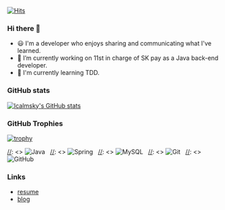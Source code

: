 [![Hits](https://hits.seeyoufarm.com/api/count/incr/badge.svg?url=https%3A%2F%2Fgithub.com%2Flcalmsky%2Fhit-counter&count_bg=%2379C83D&title_bg=%23555555&icon=&icon_color=%23E7E7E7&title=hits&edge_flat=true)]()

### Hi there 👋
- :smiley: I'm a developer who enjoys sharing and communicating what I've learned.
- 🔭 I’m currently working on 11st in charge of SK pay as a Java back-end developer.
- 🌱 I'm currently learning TDD.

[//]: <> "dark, radical, merko, gruvbox, tokyonight, onedark, cobalt, synthwave, highcontrast, dracula"

[//]: <> "[![Top Languages](https://github-readme-stats.vercel.app/api/top-langs?username=lcalmsky&layout=compact)]()"

### GitHub stats
[![lcalmsky's GitHub stats](https://github-readme-stats.vercel.app/api?username=lcalmsky&theme=highcontrast&count_private=true&show_icons=true&include_all_commits=true)]()

### GitHub Trophies
[![trophy](https://github-profile-trophy.vercel.app/?username=lcalmsky)](https://github.com/lcalmsky)


[//]: <> ![Java](https://img.shields.io/badge/-Java-black?logo=java&style=social)&nbsp;&nbsp;
[//]: <> ![Spring](https://img.shields.io/badge/-Spring%20Framework-black?logo=spring&style=social)&nbsp;&nbsp;
[//]: <> ![MySQL](https://img.shields.io/badge/-MySQL-black?logo=mysql&style=social)&nbsp;&nbsp;
[//]: <> ![Git](https://img.shields.io/badge/-Git-black?logo=git&style=social)&nbsp;&nbsp;
[//]: <> ![GitHub](https://img.shields.io/badge/-GitHub-black?logo=github&style=social)&nbsp;&nbsp;


### Links
* [resume](https://lcalmsky.github.io/resume/)
* [blog](https://jaime-note.tistory.com/)
